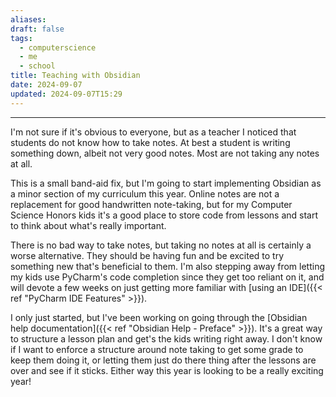 ```yaml
---
aliases: 
draft: false
tags:
  - computerscience
  - me
  - school
title: Teaching with Obsidian
date: 2024-09-07
updated: 2024-09-07T15:29
---
```


-------------------------------------------------------------------------------

I'm not sure if it's obvious to everyone, but as a teacher I noticed that students do not know how to take notes. At best a student is writing something down, albeit not very good notes. Most are not taking any notes at all.

This is a small band-aid fix, but I'm going to start implementing Obsidian as a minor section of my curriculum this year. Online notes are not a replacement for good handwritten note-taking, but for my Computer Science Honors kids it's a good place to store code from lessons and start to think about what's really important.

There is no bad way to take notes, but taking no notes at all is certainly a worse alternative. They should be having fun and be excited to try something new that's beneficial to them. I'm also stepping away from letting my kids use PyCharm's code completion since they get too reliant on it, and will devote a few weeks on just getting more familiar with [using an IDE]({{< ref "PyCharm IDE Features" >}}). 

I only just started, but I've been working on going through the [Obsidian help documentation]({{< ref "Obsidian Help - Preface" >}}). It's a great way to structure a lesson plan and get's the kids writing right away. I don't know if I want to enforce a structure around note taking to get some grade to keep them doing it, or letting them just do there thing after the lessons are over and see if it sticks. Either way this year is looking to be a really exciting year!
